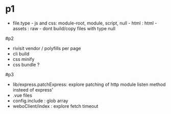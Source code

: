 # p1
- file.type - js and css: module-root, module, script, null - html : html - assets : raw - dont build/copy files with type null


#p2
- rivisit vendor / polyfills per page
- cli build
- css minify
- css bundle ?


#p3
- lib/express.patchExpress: explore patching of http module listen method insteed of express'
- .vue files
- config.include : glob array
- weboClient/index : explore fetch timeout